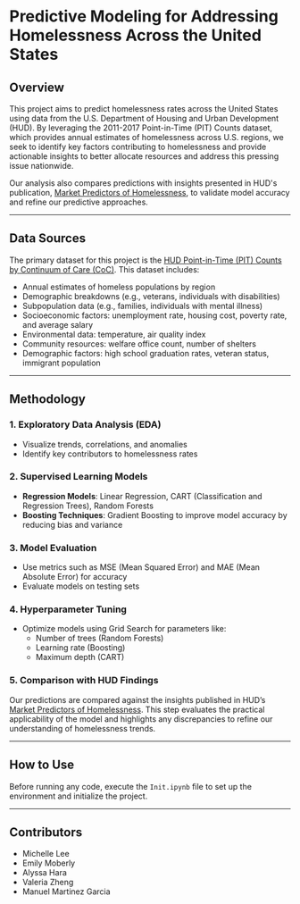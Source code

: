 # Predictive Modeling for Addressing Homelessness Across the United States

## Overview
This project aims to predict homelessness rates across the United States using data from the U.S. Department of Housing and Urban Development (HUD). By leveraging the 2011-2017 Point-in-Time (PIT) Counts dataset, which provides annual estimates of homelessness across U.S. regions, we seek to identify key factors contributing to homelessness and provide actionable insights to better allocate resources and address this pressing issue nationwide.

Our analysis also compares predictions with insights presented in HUD's publication, [Market Predictors of Homelessness](https://www.huduser.gov/portal/publications/Market-Predictors-of-Homelessness.html), to validate model accuracy and refine our predictive approaches.

---

## Data Sources
The primary dataset for this project is the [HUD Point-in-Time (PIT) Counts by Continuum of Care (CoC)](https://www.huduser.gov/portal/datasets/hpmd.html). This dataset includes:
- Annual estimates of homeless populations by region
- Demographic breakdowns (e.g., veterans, individuals with disabilities)
- Subpopulation data (e.g., families, individuals with mental illness)
- Socioeconomic factors: unemployment rate, housing cost, poverty rate, and average salary
- Environmental data: temperature, air quality index
- Community resources: welfare office count, number of shelters
- Demographic factors: high school graduation rates, veteran status, immigrant population

---

## Methodology
### 1. **Exploratory Data Analysis (EDA)**
- Visualize trends, correlations, and anomalies
- Identify key contributors to homelessness rates

### 2. **Supervised Learning Models**
- **Regression Models**: Linear Regression, CART (Classification and Regression Trees), Random Forests
- **Boosting Techniques**: Gradient Boosting to improve model accuracy by reducing bias and variance

### 3. **Model Evaluation**
- Use metrics such as MSE (Mean Squared Error) and MAE (Mean Absolute Error) for accuracy
- Evaluate models on testing sets

### 4. **Hyperparameter Tuning**
- Optimize models using Grid Search for parameters like:
  - Number of trees (Random Forests)
  - Learning rate (Boosting)
  - Maximum depth (CART)

### 5. **Comparison with HUD Findings**
Our predictions are compared against the insights published in HUD’s [Market Predictors of Homelessness](https://www.huduser.gov/portal/publications/Market-Predictors-of-Homelessness.html). This step evaluates the practical applicability of the model and highlights any discrepancies to refine our understanding of homelessness trends.

---

## How to Use
Before running any code, execute the `Init.ipynb` file to set up the environment and initialize the project.

---

## Contributors
- Michelle Lee
- Emily Moberly
- Alyssa Hara
- Valeria Zheng
- Manuel Martinez Garcia
